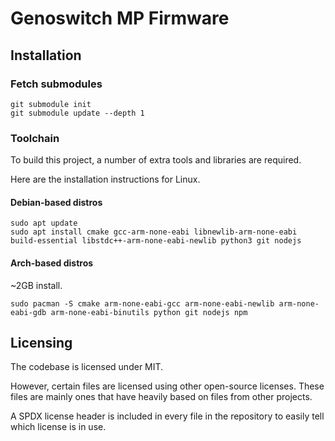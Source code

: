 # Genoswitch MP Firmware

## Installation

### Fetch submodules

```shell
git submodule init
git submodule update --depth 1
```

### Toolchain

To build this project, a number of extra tools and libraries are required.

Here are the installation instructions for Linux.

#### Debian-based distros

```shell
sudo apt update
sudo apt install cmake gcc-arm-none-eabi libnewlib-arm-none-eabi build-essential libstdc++-arm-none-eabi-newlib python3 git nodejs
```

#### Arch-based distros

~2GB install.

```shell
sudo pacman -S cmake arm-none-eabi-gcc arm-none-eabi-newlib arm-none-eabi-gdb arm-none-eabi-binutils python git nodejs npm
```

## Licensing

The codebase is licensed under MIT.

However, certain files are licensed using other open-source licenses. These files are mainly ones that have heavily based on files from other projects.

A SPDX license header is included in every file in the repository to easily tell which license is in use.
